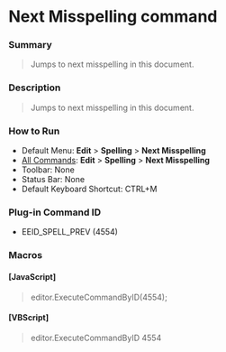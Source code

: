 # Next Misspelling command

### Summary

> Jumps to next misspelling in this document.

### Description

> Jumps to next misspelling in this document.

### How to Run

- Default Menu: **Edit** \> **Spelling** \> **Next Misspelling**
- [All Commands](../tools/all_commands): **Edit** \> **Spelling** \> **Next Misspelling**
- Toolbar: None
- Status Bar: None
- Default Keyboard Shortcut: CTRL+M

### Plug-in Command ID

- EEID\_SPELL\_PREV (4554)

### Macros

#### \[JavaScript\]

> editor.ExecuteCommandByID(4554);

#### \[VBScript\]

> editor.ExecuteCommandByID 4554